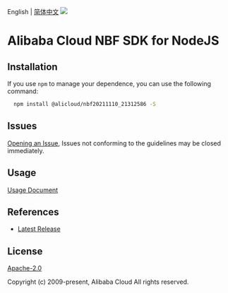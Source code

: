 English | [简体中文](README-CN.md)
![](https://aliyunsdk-pages.alicdn.com/icons/AlibabaCloud.svg)

# Alibaba Cloud NBF SDK for NodeJS

## Installation
If you use `npm` to manage your dependence, you can use the following command:

```sh
  npm install @alicloud/nbf20211110_21312586 -S
```

## Issues
[Opening an Issue](https://github.com/aliyun/alibabacloud-typescript-sdk/issues/new), Issues not conforming to the guidelines may be closed immediately.

## Usage
[Usage Document](https://github.com/aliyun/alibabacloud-typescript-sdk/blob/master/docs/Usage-EN.md#quick-examples)

## References
* [Latest Release](https://github.com/aliyun/alibabacloud-typescript-sdk/)

## License
[Apache-2.0](http://www.apache.org/licenses/LICENSE-2.0)

Copyright (c) 2009-present, Alibaba Cloud All rights reserved.
